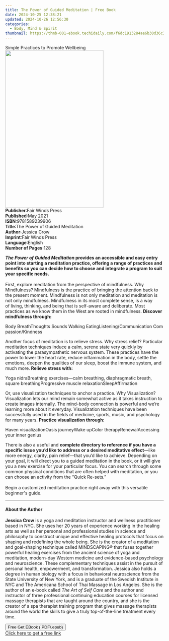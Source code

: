 ```yaml
---
title: The Power of Guided Meditation | Free Book
date: 2024-10-25 12:38:21
updated: 2024-10-26 12:56:30
categories:
  - Body, Mind & Spirit
thumbnail: https://thmb-001-ebook.techidaily.com/f6dc1913284ae6b30d36c35269bc843d03613955f40ea1535ce6e63adb226764.jpg
---
```

<main id="book-container">
  <div class="flex flex-col">
    <div class="book-brief flex-1 py-6 px-4 sm:p-6 md:py-10 md:px-8">
      <!-- brief-->
      <div class="book-brief-main">Simple Practices to Promote Wellbeing</div>
    </div>
    <div
      class="book-meta-info flex-1 grid gap-4 col-start-1 col-end-3 row-start-1 sm:mb-6 sm:grid-cols-4 lg:gap-6 lg:col-start-2 lg:row-end-6 lg:row-span-6 lg:mb-0"
    >
      <div
        class="book-meta-info-left place-content-center mt-4 p-4 text-sm leading-6 col-start-2 col-span-2 dark:text-slate-400"
      >
        <img
          class="w-full h-500 object-cover rounded-lg sm:h-255 sm:col-span-2 lg:col-span-full"
          src="https://img-001-ebook.techidaily.com/2eef86ecda2cf6cb2e730aeba6427705e1a951a0004ad8e3bba3217efd9c1344.jpg"
          alt=""
          width="312"
          height="500"
        />
      </div>
      <div
        class="book-meta-info-right mt-2 col-start-1 row-start-2 col-span-3 self-center"
      >
        <!-- meta data  -->
        <div class="flex flex-col px-4 md:px-8">
          <div class="flex-1">
            <strong>Publisher</strong>:<span class="px-2"
              >Fair Winds Press</span
            >
          </div>
          <div class="flex-1">
            <strong>Published</strong>:<span class="px-2">May 2021</span>
          </div>
          <div class="flex-1">
            <strong>ISBN</strong>:<span class="px-2">9781589239906</span>
          </div>
          <div class="flex-1">
            <strong>Title</strong>:<span class="px-2"
              >The Power of Guided Meditation</span
            >
          </div>
          <div class="flex-1">
            <strong>Author</strong>:<span class="px-2">Jessica Crow</span>
          </div>
          <div class="flex-1">
            <strong>Imprint</strong>:<span class="px-2">Fair Winds Press</span>
          </div>
          <div class="flex-1">
            <strong>Language</strong>:<span class="px-2">English</span>
          </div>
          <div class="flex-1">
            <strong>Number of Pages</strong>:<span class="px-2">128</span>
          </div>
        </div>
      </div>
    </div>
    <div class="book-description flex-1 py-6 px-4 sm:p-6 md:py-10 md:px-8">
      <div class="book-description-main">
        <div accordion-content="" id="description">
          <p>
            <b
              ><i>The Power of Guided Meditation</i>&nbsp;provides an accessible
              and easy entry point into starting a meditation practice, offering
              a range of practices and benefits so you can decide how to choose
              and integrate a program to suit your specific needs.</b
            ><br /><br />
            First, explore meditation from the perspective of mindfulness. Why
            Mindfulness? Mindfulness is the practice of bringing the attention
            back to the present moment. Mindfulness&nbsp;is not only meditation
            and meditation is not only mindfulness. Mindfulness in its most
            complete sense, is a way of&nbsp;living, thinking, and being that is
            self-aware and deliberate. Most practices as we know them in the
            West are rooted in mindfulness. <b>Discover mindfulness through:</b>
          </p>
          Body&nbsp;BreathThoughts&nbsp;Sounds&nbsp;Walking&nbsp;EatingListening/Communication&nbsp;Compassion/Kindness
          <p>
            Another focus of meditation is&nbsp;to relieve stress. Why stress
            relief? Particular meditation techniques induce a calm, serene state
            very quickly by activating the&nbsp;parasympathetic nervous
            system.&nbsp;These practices have the power to lower the heart
            rate,&nbsp;reduce inflammation in the body, settle the emotions,
            deepen the qualities of our sleep, boost the immune system,&nbsp;and
            much more.<b> Relieve stress with:</b>
          </p>
          Yoga nidraBreathing exercises—calm breathing, diaphragmatic breath,
          square breathingProgressive muscle relaxationSleepAffirmation
          <p>
            Or, use visualization techniques to anchor a practice. Why
            Visualization? Visualization lets our mind remain somewhat active as
            it takes instruction to create images&nbsp;internally. The mind-body
            connection is powerful and we’re learning more about it everyday.
            Visualization techniques&nbsp;have been successfully used in the
            fields of medicine, sports, music, and psychology for many years.
            <b>Practice visualization through:</b>
          </p>
          Haven visualizationOasis journeyWake upColor therapyRenewalAccessing
          your inner genius
          <p>
            There is also a useful and
            <b
              >complete directory to reference if you have a specific issue
              you’d like to address or a desired meditative effect</b
            >—like more energy,&nbsp;clarity, pain relief—that you’d like to
            achieve. Depending on your goal, it will direct you to a guided
            meditation in&nbsp;the book, or it will give you a new exercise for
            your particular focus. You can search through&nbsp;some common
            physical conditions that are often helped with meditation, or you
            can choose an activity from the&nbsp;“Quick Re-sets.”<br /><br />
            Begin a customized meditation practice right away with this
            versatile beginner's guide.
          </p>
        </div>
        <div class="accordion-fader"></div>
      </div>
    </div>
    <div class="book-excerpts flex-1 py-6 px-4 sm:p-6 md:py-10 md:px-8">
      <!-- excerpts-->
      <div class="book-excerpts-main">
        <hr />
        <h4 class="placeholder placeholder-heading">
          <span>About the Author</span>
        </h4>
        <p></p>
        <p>
          <b>Jessica Crow</b> is a yoga and meditation instructor and wellness
          practitioner based in NYC. She uses her 20 years of experience working
          in the healing arts as well as her personal and professional studies
          in science and philosophy to construct unique and effective healing
          protocols that focus on shaping and redefining the whole being. She is
          the creator of a meditation and goal-shaping technique called
          MINDSCAPING® that fuses together powerful healing exercises from the
          ancient science of yoga and meditation, modern-day Western medicine
          and evidence-based psychology and neuroscience. These complementary
          techniques assist in the pursuit of personal health, empowerment, and
          transformation. Jessica also holds a degree in human biology with a
          focus in behavioral neuroscience from the State University of New
          York, and is a graduate of the Swedish Institute in NYC and The
          Americana School of Thai Massage in Los Angeles. She is the author of
          an e-book called <i>The Art of Self Care</i> and the author and
          instructor of three professional continuing education courses for
          licensed massage therapists that are taught around the country, and
          she is the creator of a spa therapist training program that gives
          massage therapists around the world the skills to give a truly
          top-of-the-line treatment every time.
        </p>
        <p></p>
      </div>
    </div>
    <div
      class="book-about-author flex-1 py-6 px-4 sm:p-6 md:py-10 md:px-8"
    ></div>
    <div class="book-free-get flex-1 py-6 px-4 sm:p-6 md:py-10 md:px-8">
      <button
        id="btn-free-get"
        class="bg-blue-500 hover:bg-blue-700 text-white font-bold py-2 px-4 rounded"
      >
        Free Get EBook (.PDF/.epub)
      </button>
      <div id="countdown-display" class="px-2 text-lg mt-2"></div>
      <a
        id="free-link"
        class="hidden bg-blue-500 hover:bg-blue-700 text-white font-bold py-2 px-4 rounded"
        href="https://www.ebooks.com/en-us/book/210200649/the-power-of-guided-meditation/jessica-crow/"
        target="_blank"
        >Click here to get a free link</a
      >
    </div>
    <script>
      let countdownTime = 0;
      let countdownInterval = null;
      document
        .getElementById('btn-free-get')
        .addEventListener('click', startCountdown);
      function startCountdown() {
        countdownTime = new Date().getTime() + 60000 * 3;
        countdownInterval = setInterval(updateCountdown, 1000);
        document.getElementById('btn-free-get').disabled = true;
        document
          .getElementById('btn-free-get')
          .classList.add('bg-gray-500', 'cursor-not-allowed');
      }
      function updateCountdown() {
        let currentTime = new Date().getTime();
        let timeLeft = countdownTime - currentTime;
        let secondsLeft = Math.floor(timeLeft / 1000);
        document.getElementById('countdown-display').innerHTML =
          `Remaining time: ${secondsLeft} seconds.`;
        if (secondsLeft <= 0) {
          clearInterval(countdownInterval);
          document.getElementById('btn-free-get').classList.add('hidden');
          document.getElementById('free-link').classList.remove('hidden');
          document.getElementById('countdown-display').innerHTML = '';
        }
      }
    </script>
  </div>
</main>
